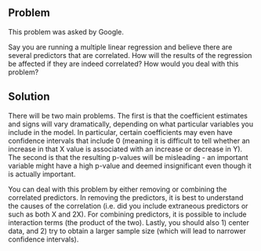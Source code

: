 ## Problem
This problem was asked by Google.

Say you are running a multiple linear regression and believe there are several predictors that are correlated. How will the results of the regression be affected if they are indeed correlated? How would you deal with this problem?

## Solution
There will be two main problems. The first is that the coefficient estimates and signs will vary dramatically, depending on what particular variables you include in the model. In particular, certain coefficients may even have confidence intervals that include 0 (meaning it is difficult to tell whether an increase in that X value is associated with an increase or decrease in Y). The second is that the resulting p-values will be misleading - an important variable might have a high p-value and deemed insignificant even though it is actually important.

You can deal with this problem by either removing or combining the correlated predictors. In removing the predictors, it is best to understand the causes of the correlation (i.e. did you include extraneous predictors or such as both X and 2X). For combining predictors, it is possible to include interaction terms (the product of the two). Lastly, you should also 1) center data, and 2) try to obtain a larger sample size (which will lead to narrower confidence intervals).
